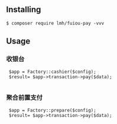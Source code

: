 ## Installing

```shell
$ composer require lmh/fuiou-pay -vvv
```

## Usage

### 收银台

```
 $app = Factory::cashier($config);
 $result= $app->transaction->pay($data);
 
```

### 聚合前置支付

```
 $app = Factory::prepare($config);
 $result= $app->transaction->pay($data);
 
```